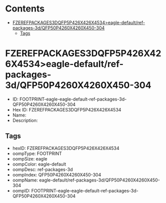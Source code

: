



Contents
========

* [FZEREFPACKAGES3DQFP5P426X426X4534>eagle-default/ref-packages-3d/QFP50P4260X4260X450-304](#fzerefpackages3dqfp5p426x426x4534eagle-defaultref-packages-3dqfp50p4260x4260x450-304)
	* [Tags](#tags)

# FZEREFPACKAGES3DQFP5P426X426X4534>eagle-default/ref-packages-3d/QFP50P4260X4260X450-304

- ID: FOOTPRINT-eagle-eagle-default-ref-packages-3d-QFP50P4260X4260X450-304
- Hex ID: FZEREFPACKAGES3DQFP5P426X426X4534
- Name: 
- Description: 

## Tags

- hexID: FZEREFPACKAGES3DQFP5P426X426X4534
- oompType: FOOTPRINT
- oompSize: eagle
- oompColor: eagle-default
- oompDesc: ref-packages-3d
- oompIndex: QFP50P4260X4260X450-304
- oompName: eagle-default/ref-packages-3d/QFP50P4260X4260X450-304
- oompID: FOOTPRINT-eagle-eagle-default-ref-packages-3d-QFP50P4260X4260X450-304
